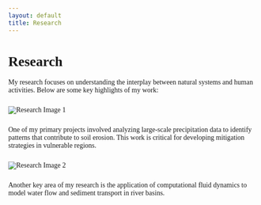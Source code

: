 ```yaml
---
layout: default
title: Research
---
```


<style>
  body {
    font-family: "Times New Roman", serif;
  }
  .content img {
    max-width: 100%;
    height: auto;
    margin: 10px 0;
  }
</style>

<div class="content">
  <h1>Research</h1>
  <p>
    My research focuses on understanding the interplay between natural systems and human activities. 
    Below are some key highlights of my work:
  </p>
  <img src="https://via.placeholder.com/600x300" alt="Research Image 1">
  <p>
    One of my primary projects involved analyzing large-scale precipitation data to identify patterns 
    that contribute to soil erosion. This work is critical for developing mitigation strategies 
    in vulnerable regions.
  </p>
  <img src="https://via.placeholder.com/600x300" alt="Research Image 2">
  <p>
    Another key area of my research is the application of computational fluid dynamics to model 
    water flow and sediment transport in river basins.
  </p>
</div>
